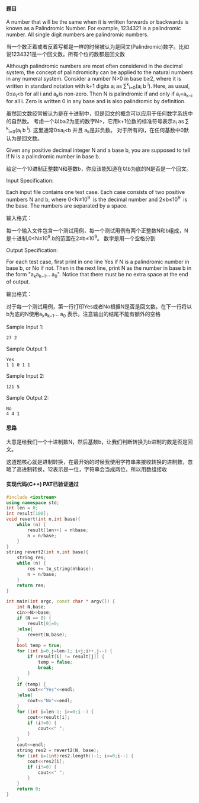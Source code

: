 
#### 题目

A number that will be the same when it is written forwards or backwards is known as a Palindromic Number. 
For example, 1234321 is a palindromic number. All single digit numbers are palindromic numbers.

当一个数正着或者反着写都是一样的时候被认为是回文(Palindromic)数字。比如说1234321是一个回文数。所有个位的数都是回文数

Although palindromic numbers are most often considered in the decimal system, 
the concept of palindromicity can be applied to the natural numbers in any numeral system. 
Consider a number N>0 in base b≥2, where it is written in standard notation with k+1 digits 
a<sub>​i</sub> as ∑<sup>​k</sup><sub>i=0</sub>(a<sub>i</sub> b <sup>i</sup>).
Here, as usual, 0≤a<sub>​i</sub><b for all i and a<sub>k</sub>is non-zero. 
Then N is palindromic if and only if a<sub>​i</sub>=a<sub>k−i</sub>
​​for all i. Zero is written 0 in any base and is also palindromic by definition.

虽然回文数经常被认为是在十进制中，但是回文的概念可以应用于任何数字系统中的自然数。
考虑一个以b≥2为底的数字N>，它用k+1位数的标准符号表示a<sub>​i</sub> as ∑<sup>​k</sup><sub>i=0</sub>(a<sub>i</sub> b <sup>i</sup>).
这里通常0≤a<sub>​i</sub><b 并且 a<sub>k</sub>是非负数。
对于所有的i，在任何基数中0默认为是回文数。

Given any positive decimal integer N and a base b, you are supposed to tell if N is a palindromic number in base b.

给定一个10进制正整数N和基数b，你应该能知道在以b为底的N是否是一个回文。

Input Specification:

Each input file contains one test case. Each case consists of two positive 
numbers N and b, where 0<N≤10<sup>​9</sup>
​​  is the decimal number and 2≤b≤10<sup>9</sup>
​​  is the base. The numbers are separated by a space.

输入格式：

每一个输入文件包含一个测试用例，每一个测试用例有两个正整数N和b组成，N是十进制,0<N≤10<sup>​9</sup>.b的范围在2≤b≤10<sup>9</sup>。
数字是用一个空格分割

Output Specification:

For each test case, first print in one line Yes if N is a palindromic number
in base b, or No if not. Then in the next line,
print N as the number in base b in the 
form "a<sub>k</sub>a<sub>k−1</sub>... a<sub>0</sub>". 
Notice that there must be no extra space at the end of output.

输出格式：

对于每一个测试用例，第一行打印Yes或者No根据N是否是回文数。在下一行将以b为底的N使用a<sub>k</sub>a<sub>k−1</sub>... a<sub>0</sub>
表示。注意输出的结尾不能有额外的空格

Sample Input 1:
```text
27 2
```
    
Sample Output 1:
```text
Yes
1 1 0 1 1
```
   
Sample Input 2:
```text
121 5
```   
    
Sample Output 2:
```text
No
4 4 1
```

#### 思路

大意是给我们一个十进制数N，然后基数b，让我们判断转换为b进制的数是否是回文。

这道题核心就是进制转换，在最开始的时候我使用字符串来接收转换的进制数，忽略了高进制转换，12表示是一位，字符串会当成两位，所以用数组接收

####  实现代码(C++) PAT已验证通过

```c++
#include <iostream>
using namespace std;
int len = 0;
int result[100];
void revert(int n,int base){
    while (n) {
        result[len++] = n%base;
        n = n/base;
    }
}
string revert2(int n,int base){
    string res;
    while (n) {
        res += to_string(n%base);
        n = n/base;
    }
    return res;
}

int main(int argc, const char * argv[]) {
    int N,base;
    cin>>N>>base;
    if (N == 0) {
        result[0]=0;
    }else{
        revert(N,base);
    }
    bool temp = true;
    for (int i=0,j=len-1; i<j;i++,j--) {
        if (result[i] != result[j]) {
            temp = false;
            break;
        }
    }
    if (temp) {
        cout<<"Yes"<<endl;
    }else{
        cout<<"No"<<endl;
    }
    for (int i=len-1; i>=0;i--) {
        cout<<result[i];
        if (i!=0) {
            cout<<" ";
        }
    }
    cout<<endl;
    string res2 = revert2(N, base);
    for (int i=(int)res2.length()-1; i>=0;i--) {
        cout<<res2[i];
        if (i!=0) {
            cout<<" ";
        }
    }
    return 0;
}

```